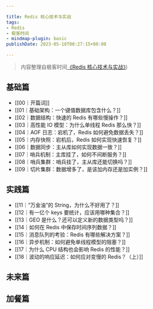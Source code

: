 ```yaml
---

title: Redis 核心技术与实战
tags:
- Redis
- 极客时间
- mindmap-plugin: basic
publishDate: 2023-05-18T00:27:15+08:00

---
```


> 内容整理自极客时间[《Redis 核心技术与实战》](https://time.geekbang.org/column/intro/100056701))

## 基础篇

- [[00｜开篇词]]
- [[01｜基础架构：一个键值数据库包含什么？]]
- [[02｜数据结构：快速的 Redis 有哪些慢操作？]]
- [[03｜高性能 IO 模型：为什么单线程 Redis 那么快？]]
- [[04｜AOF 日志：宕机了，Redis 如何避免数据丢失？]]
- [[05｜内存快照：宕机后，Redis 如何实现快速恢复？]]
- [[06｜数据同步：主从库如何实现数据一致？]]
- [[07｜哨兵机制：主库挂了，如何不间断服务？]]
- [[08｜哨兵集群：哨兵挂了，主从库还能切换吗？]]
- [[09｜切片集群：数据增多了，是该加内存还是加实例？]]

## 实践篇

- [[11｜“万金油”的 String，为什么不好用了？]]
- [[12｜有一亿个 keys 要统计，应该用哪种集合？]]
- [[13｜GEO 是什么？还可以定义新的数据类型吗？]]
- [[14｜如何在 Redis 中保存时间序列数据？]]
- [[15｜消息队列的考验：Redis 有哪些解决方案？]]
- [[16｜异步机制：如何避免单线程模型的阻塞？]]
- [[17｜为什么 CPU 结构也会影响 Redis 的性能？]]
- [[18｜波动的响应延迟：如何应对变慢的 Redis？（上）]]

## 未来篇

## 加餐篇
